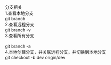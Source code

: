 分支相关 <br> 
1.查看本地分支<br> 
git branch <br> 
2.查看远程分支<br> 
git branch -v<br> 
3.查看所有分支<br>  
git branch -a<br> 
4.本地创建分支，并关联远程分支，并切换到本地分支<br> 
git checkout -b dev origin/dev<br> 
